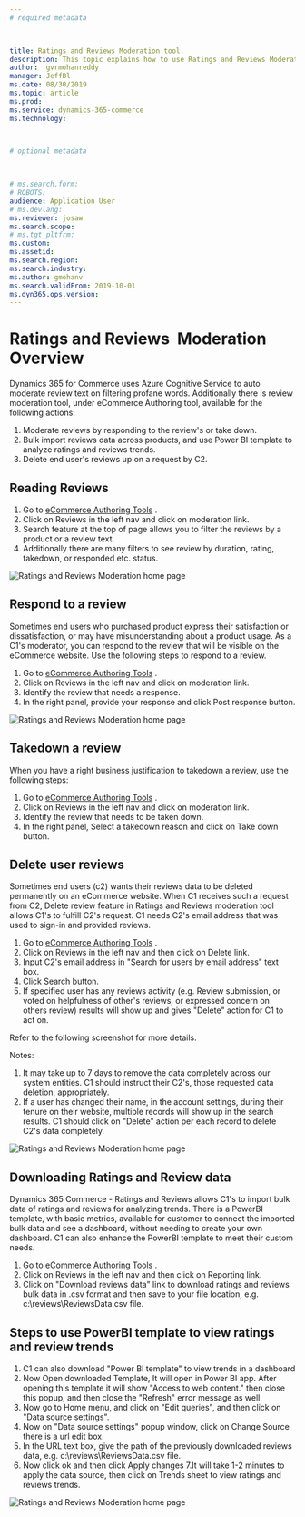 ```yaml
---
# required metadata

 

title: Ratings and Reviews Moderation tool. 
description: This topic explains how to use Ratings and Reviews Moderation tool 
author:  gvrmohanreddy 
manager: JeffBl
ms.date: 08/30/2019
ms.topic: article
ms.prod: 
ms.service: dynamics-365-commerce
ms.technology: 

 

# optional metadata

 

# ms.search.form: 
# ROBOTS: 
audience: Application User
# ms.devlang: 
ms.reviewer: josaw
ms.search.scope: 
# ms.tgt_pltfrm: 
ms.custom: 
ms.assetid: 
ms.search.region: 
ms.search.industry: 
ms.author: gmohanv
ms.search.validFrom: 2019-10-01
ms.dyn365.ops.version: 
---
```


# Ratings and Reviews  Moderation Overview

Dynamics 365 for Commerce uses Azure Cognitive Service to auto moderate review text on filtering profane words.  Additionally there is review moderation tool, under eCommerce Authoring tool, available for the following actions:

1. Moderate reviews by responding to the review's or take down. 
2. Bulk import reviews data across products, and use Power BI template to analyze ratings and reviews trends.
3. Delete end user's reviews up on a request by C2. 

  
## Reading Reviews 
  
1. Go to [eCommerce Authoring Tools](https://eCommerceAuthoringTool/) . 
2. Click on Reviews in the left nav and click on moderation link. 
3. Search feature at the top of page allows you to filter the reviews by a product or a review text.
4. Additionally there are many filters to see review by duration, rating, takedown, or responded etc. status. 

![Ratings and Reviews Moderation home page](media/rnr-moderation-home.png) 

## Respond to a review 
Sometimes end users who purchased product express their satisfaction or dissatisfaction, or may have misunderstanding about a product usage. As a C1's moderator, you can respond to the review that will be visible on the eCommerce website.  Use the following steps to respond to a review. 

1. Go to [eCommerce Authoring Tools](https://eCommerceAuthoringTool/) . 
2. Click on Reviews in the left nav and click on moderation link. 
3. Identify the review that needs a response.
4. In the right panel, provide your response and click Post response button. 

![Ratings and Reviews Moderation home page](media/rnr-moderation-response.png) 


## Takedown a review 
When you have a right business justification to takedown a review, use the following steps: 

1. Go to [eCommerce Authoring Tools](https://eCommerceAuthoringTool/) . 
2. Click on Reviews in the left nav and click on moderation link. 
3. Identify the review that needs to be taken down.
4. In the right panel, Select a takedown reason and click on Take down button. 
	
	
## Delete user reviews 
Sometimes end users (c2) wants their reviews data to be deleted permanently on an eCommerce website. When C1 receives such a request from C2, Delete review feature in Ratings and Reviews moderation tool allows C1's to fulfill C2's request.  C1 needs C2's email address that was used to sign-in and provided reviews. 

1. Go to [eCommerce Authoring Tools](https://eCommerceAuthoringTool/) . 
2. Click on Reviews in the left nav and then click on Delete link. 
3. Input C2's email address in "Search for users by email address" text box.
4. Click Search button.
5. If specified user has any reviews activity (e.g. Review submission, or voted on helpfulness of other's reviews, or expressed concern on others review) results will show up and gives "Delete" action for C1 to act on.
	
Refer to the following screenshot for more details.  
	
Notes:
1. It may take up to 7 days to remove the data completely across our system entities. C1 should instruct their C2's, those requested data deletion, appropriately.
2. If a user has changed their name, in the account settings, during their tenure on their website, multiple records will show up in the search results.  C1 should click on "Delete" action per each record to delete C2's data completely. 

![Ratings and Reviews Moderation home page](media/rnr-moderation-delete-reviews.png) 

##  Downloading Ratings and Review data
Dynamics 365 Commerce - Ratings and Reviews allows C1's to import bulk data of ratings and reviews for analyzing trends.  There is a PowerBI template, with basic metrics, available for customer to connect the imported bulk data and see a dashboard, without needing to create your own dashboard.  C1 can also enhance the PowerBI template to meet their custom needs. 

1. Go to [eCommerce Authoring Tools](https://eCommerceAuthoringTool/) . 
2. Click on Reviews in the left nav and then click on Reporting link. 
3. Click on "Download reviews data" link to download ratings and reviews bulk data in .csv format and then save to your file location, e.g. c:\reviews\ReviewsData.csv file.


##  Steps to use PowerBI template to view ratings and review trends

1. C1 can also download "Power BI template" to view trends in a dashboard
2. Now Open downloaded Template, It will open in Power BI app. After opening this template it will show "Access to web content." then close this popup, and then close the "Refresh" error message as well.
3. Now go to Home menu, and click on "Edit queries", and then click on "Data source settings".
4. Now on "Data source settings" popup window, click on Change Source there is a url edit box.
5. In the URL text box, give the path of the previously downloaded reviews data, e.g. c:\reviews\ReviewsData.csv file.
6. Now click ok and then click Apply changes 
7.It will take 1-2 minutes to apply the data source, then click on Trends sheet to view ratings and reviews trends.



![Ratings and Reviews Moderation home page](media/rnr-moderation-reports.png) 
